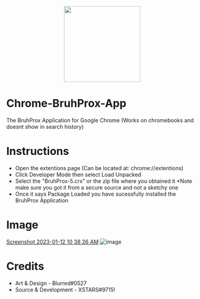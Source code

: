 <p align="center"><img src="https://raw.githubusercontent.com/z1g-project/BruhProx/main/static/uv.png" height="200">
</p>

# Chrome-BruhProx-App
The BruhProx Application for Google Chrome (Works on chromebooks and doesnt show in search history)

# Instructions
 - Open the extentions page (Can be located at: chrome://extentions)
 - Click Developer Mode then select Load Unpacked
 - Select the "BruhProx-5.crx" or the zip file where you obtained it *Note make sure you got it from a secure source and not a sketchy one
 - Once it says Package Loaded you have sucessfully installed the BruhProx Application
 
 # Image
 [Screenshot 2023-01-12 10 38 26 AM](https://user-images.githubusercontent.com/72810050/212111489-b6d411d9-1d9a-46b6-acf5-38cdf6a1e239.png)
![image](https://user-images.githubusercontent.com/72810050/212111601-4df082cd-f144-4b64-9b69-ebf5222706a9.png)

# Credits
 - Art & Design - Blurred#0527
 - Source & Development - XSTARS#9715!
